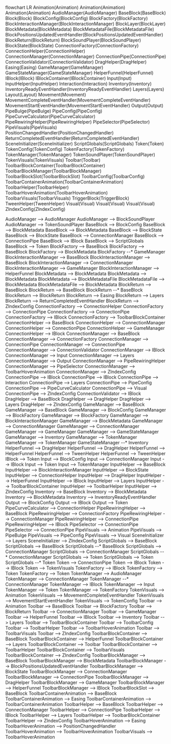 flowchart LR
Animation(Animation)
Animation(Animation)
Animation(Animation)
AudioManager(AudioManager)
BaseBlock(BaseBlock)
Block(Block)
BlockConfig(BlockConfig)
BlockFactory(BlockFactory)
BlockInteractionManager(BlockInteractionManager)
BlockLayer(BlockLayer)
BlockMetadata(BlockMetadata)
BlockMetadataFile(BlockMetadataFile)
BlockPositionsUpdatedEventHandler(BlockPositionsUpdatedEventHandler)
BlockReturn(BlockReturn)
BlockSoundPlayer(BlockSoundPlayer)
BlockState(BlockState)
ConnectionFactory(ConnectionFactory)
ConnectionHelper(ConnectionHelper)
ConnectionManager(ConnectionManager)
ConnectionPipe(ConnectionPipe)
ConnectionValidator(ConnectionValidator)
DragHelper(DragHelper)
Easing(Easing)
GameManager(GameManager)
GameStateManager(GameStateManager)
HelperFunnel(HelperFunnel)
IBlock(IBlock)
IBlockContainer(IBlockContainer)
Input(Input)
InputHelper(InputHelper)
Interaction(Interaction)
Inventory(Inventory)
InventoryReadyEventHandler(InventoryReadyEventHandler)
Layers(Layers)
Layout(Layout)
Movement(Movement)
MovementCompleteEventHandler(MovementCompleteEventHandler)
MovementStartEventHandler(MovementStartEventHandler)
Output(Output)
PipeBulge(PipeBulge)
PipeConfig(PipeConfig)
PipeCurveCalculator(PipeCurveCalculator)
PipeRewiringHelper(PipeRewiringHelper)
PipeSelector(PipeSelector)
PipeVisuals(PipeVisuals)
PositionChangedHandler(PositionChangedHandler)
ReturnCompletedEventHandler(ReturnCompletedEventHandler)
SceneInitializer(SceneInitializer)
ScriptGlobals(ScriptGlobals)
Token(Token)
TokenConfig(TokenConfig)
TokenFactory(TokenFactory)
TokenManager(TokenManager)
TokenSoundPlayer(TokenSoundPlayer)
TokenVisuals(TokenVisuals)
Toolbar(Toolbar)
ToolbarBlockContainer(ToolbarBlockContainer)
ToolbarBlockManager(ToolbarBlockManager)
ToolbarBlockSlot(ToolbarBlockSlot)
ToolbarConfig(ToolbarConfig)
ToolbarContainerAnimation(ToolbarContainerAnimation)
ToolbarHelper(ToolbarHelper)
ToolbarHoverAnimation(ToolbarHoverAnimation)
ToolbarVisuals(ToolbarVisuals)
TriggerBlock(TriggerBlock)
TweenHelper(TweenHelper)
Visual(Visual)
Visual(Visual)
Visual(Visual)
ZIndexConfig(ZIndexConfig)

AudioManager  -->  AudioManager 
AudioManager  -->  BlockSoundPlayer 
AudioManager  -->  TokenSoundPlayer 
BaseBlock  -->  BlockConfig 
BaseBlock  -->  BlockMetadata 
BaseBlock  -->  BlockMetadata 
BaseBlock  -->  BlockState 
BaseBlock  -->  BlockState 
BaseBlock  -->  ConnectionManager 
BaseBlock  -->  ConnectionPipe 
BaseBlock  -->  IBlock 
BaseBlock  -->  ScriptGlobals 
BaseBlock  -->  Token 
BlockFactory  -->  BaseBlock 
BlockFactory  -->  BaseBlock 
BlockFactory  -->  BlockMetadata 
BlockFactory  --*  GameManager 
BlockInteractionManager  -->  BaseBlock 
BlockInteractionManager  -->  BaseBlock 
BlockInteractionManager  -->  ConnectionManager 
BlockInteractionManager  -->  GameManager 
BlockInteractionManager  -->  HelperFunnel 
BlockMetadata  -->  BlockMetadata 
BlockMetadata  -->  BlockMetadata 
BlockMetadata  -->  BlockMetadataFile 
BlockMetadataFile  -->  BlockMetadata 
BlockMetadataFile  -->  BlockMetadata 
BlockReturn  -->  BaseBlock 
BlockReturn  -->  BaseBlock 
BlockReturn  --*  BaseBlock 
BlockReturn  -->  BlockReturn 
BlockReturn  -->  Easing 
BlockReturn  -->  Layers 
BlockReturn  -->  ReturnCompletedEventHandler 
BlockReturn  -->  ZIndexConfig 
ConnectionFactory  -->  ConnectionHelper 
ConnectionFactory  -->  ConnectionPipe 
ConnectionFactory  -->  ConnectionPipe 
ConnectionFactory  -->  IBlock 
ConnectionFactory  -->  ToolbarBlockContainer 
ConnectionHelper  -->  BaseBlock 
ConnectionHelper  -->  ConnectionManager 
ConnectionHelper  -->  ConnectionPipe 
ConnectionHelper  -->  GameManager 
ConnectionHelper  -->  IBlock 
ConnectionManager  -->  BaseBlock 
ConnectionManager  -->  ConnectionFactory 
ConnectionManager  -->  ConnectionPipe 
ConnectionManager  -->  ConnectionPipe 
ConnectionManager  -->  ConnectionValidator 
ConnectionManager  -->  IBlock 
ConnectionManager  -->  Input 
ConnectionManager  -->  Layers 
ConnectionManager  -->  Output 
ConnectionManager  -->  PipeRewiringHelper 
ConnectionManager  -->  PipeSelector 
ConnectionManager  -->  ToolbarHoverAnimation 
ConnectionManager  -->  ZIndexConfig 
ConnectionPipe  -->  IBlock 
ConnectionPipe  -->  IBlock 
ConnectionPipe  -->  Interaction 
ConnectionPipe  -->  Layers 
ConnectionPipe  -->  PipeConfig 
ConnectionPipe  -->  PipeCurveCalculator 
ConnectionPipe  -->  Visual 
ConnectionPipe  -->  ZIndexConfig 
ConnectionValidator  -->  IBlock 
DragHelper  -->  BaseBlock 
DragHelper  -->  DragHelper 
DragHelper  -->  Layers 
DragHelper  -->  ZIndexConfig 
GameManager  -->  BaseBlock 
GameManager  -->  BaseBlock 
GameManager  -->  BlockConfig 
GameManager  -->  BlockFactory 
GameManager  -->  BlockFactory 
GameManager  -->  BlockInteractionManager 
GameManager  -->  BlockMetadata 
GameManager  -->  ConnectionManager 
GameManager  -->  ConnectionManager 
GameManager  -->  GameManager 
GameManager  -->  GameStateManager 
GameManager  -->  Inventory 
GameManager  -->  TokenManager 
GameManager  -->  TokenManager 
GameStateManager  --*  Inventory 
HelperFunnel  -->  DragHelper 
HelperFunnel  -->  DragHelper 
HelperFunnel  -->  HelperFunnel 
HelperFunnel  -->  TweenHelper 
HelperFunnel  -->  TweenHelper 
IBlock  -->  Token 
Input  -->  BlockConfig 
Input  -->  ConnectionManager 
Input  -->  IBlock 
Input  -->  Token 
Input  -->  TokenManager 
InputHelper  -->  BaseBlock 
InputHelper  -->  BlockInteractionManager 
InputHelper  -->  BlockState 
InputHelper  -->  ConnectionHelper 
InputHelper  -->  DragHelper 
InputHelper  -->  HelperFunnel 
InputHelper  -->  IBlock 
InputHelper  -->  Layers 
InputHelper  -->  ToolbarBlockContainer 
InputHelper  -->  ToolbarHelper 
InputHelper  -->  ZIndexConfig 
Inventory  -->  BaseBlock 
Inventory  -->  BlockMetadata 
Inventory  -->  BlockMetadata 
Inventory  -->  InventoryReadyEventHandler 
Output  -->  BlockConfig 
Output  -->  IBlock 
Output  -->  Token 
PipeCurveCalculator  -->  ConnectionHelper 
PipeRewiringHelper  -->  BaseBlock 
PipeRewiringHelper  -->  ConnectionFactory 
PipeRewiringHelper  -->  ConnectionManager 
PipeRewiringHelper  -->  ConnectionPipe 
PipeRewiringHelper  -->  IBlock 
PipeSelector  -->  ConnectionPipe 
PipeSelector  -->  ConnectionPipe 
PipeVisuals  -->  Animation 
PipeVisuals  -->  PipeBulge 
PipeVisuals  -->  PipeConfig 
PipeVisuals  -->  Visual 
SceneInitializer  -->  Layers 
SceneInitializer  -->  ZIndexConfig 
ScriptGlobals  -->  BaseBlock 
ScriptGlobals  -->  BaseBlock 
ScriptGlobals  --*  BaseBlock 
ScriptGlobals  -->  ConnectionManager 
ScriptGlobals  -->  ConnectionManager 
ScriptGlobals  --*  ConnectionManager 
ScriptGlobals  -->  Token 
ScriptGlobals  -->  Token 
ScriptGlobals  --*  Token 
Token  -->  ConnectionPipe 
Token  -->  IBlock 
Token  -->  IBlock 
Token  -->  TokenVisuals 
TokenFactory  -->  IBlock 
TokenFactory  -->  Token 
TokenFactory  -->  Token 
TokenManager  -->  AudioManager 
TokenManager  -->  ConnectionManager 
TokenManager  --*  ConnectionManager 
TokenManager  -->  IBlock 
TokenManager  -->  Input 
TokenManager  -->  Token 
TokenManager  -->  TokenFactory 
TokenVisuals  -->  Animation 
TokenVisuals  -->  MovementCompleteEventHandler 
TokenVisuals  -->  MovementStartEventHandler 
TokenVisuals  -->  TokenConfig 
Toolbar  -->  Animation 
Toolbar  -->  BaseBlock 
Toolbar  -->  BlockFactory 
Toolbar  -->  BlockReturn 
Toolbar  -->  ConnectionManager 
Toolbar  -->  GameManager 
Toolbar  -->  HelperFunnel 
Toolbar  -->  IBlock 
Toolbar  -->  Inventory 
Toolbar  -->  Layers 
Toolbar  -->  ToolbarBlockContainer 
Toolbar  -->  ToolbarConfig 
Toolbar  -->  ToolbarHelper 
Toolbar  -->  ToolbarHoverAnimation 
Toolbar  -->  ToolbarVisuals 
Toolbar  -->  ZIndexConfig 
ToolbarBlockContainer  -->  BaseBlock 
ToolbarBlockContainer  -->  HelperFunnel 
ToolbarBlockContainer  -->  Layers 
ToolbarBlockContainer  -->  Toolbar 
ToolbarBlockContainer  -->  ToolbarHelper 
ToolbarBlockContainer  -->  ToolbarVisuals 
ToolbarBlockContainer  -->  ZIndexConfig 
ToolbarBlockManager  -->  BaseBlock 
ToolbarBlockManager  -->  BlockMetadata 
ToolbarBlockManager  -->  BlockPositionsUpdatedEventHandler 
ToolbarBlockManager  -->  BlockState 
ToolbarBlockManager  -->  ConnectionManager 
ToolbarBlockManager  -->  ConnectionPipe 
ToolbarBlockManager  -->  DragHelper 
ToolbarBlockManager  -->  GameManager 
ToolbarBlockManager  -->  HelperFunnel 
ToolbarBlockManager  -->  IBlock 
ToolbarBlockSlot  -->  BaseBlock 
ToolbarContainerAnimation  -->  BaseBlock 
ToolbarContainerAnimation  -->  Easing 
ToolbarContainerAnimation  -->  ToolbarContainerAnimation 
ToolbarHelper  -->  BaseBlock 
ToolbarHelper  -->  ConnectionManager 
ToolbarHelper  -->  ConnectionPipe 
ToolbarHelper  -->  IBlock 
ToolbarHelper  -->  Layers 
ToolbarHelper  -->  ToolbarBlockContainer 
ToolbarHelper  -->  ZIndexConfig 
ToolbarHoverAnimation  -->  Easing 
ToolbarHoverAnimation  -->  PositionChangedHandler 
ToolbarHoverAnimation  -->  ToolbarHoverAnimation 
ToolbarVisuals  -->  ToolbarHoverAnimation 
